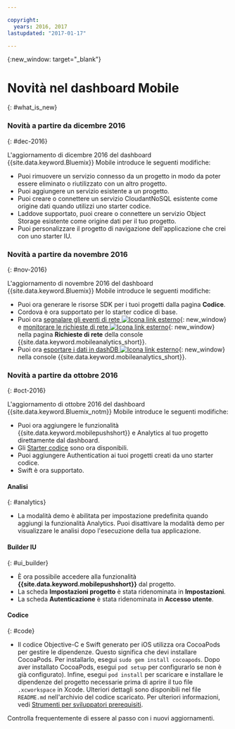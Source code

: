 ```yaml
---

copyright:
  years: 2016, 2017
lastupdated: "2017-01-17"

---
```

{:new_window: target="_blank"}

# Novità nel dashboard Mobile
{: #what_is_new}

### Novità a partire da dicembre 2016
{: #dec-2016}

L'aggiornamento di dicembre 2016 del dashboard {{site.data.keyword.Bluemix}} Mobile introduce le seguenti modifiche:

   * Puoi rimuovere un servizio connesso da un progetto in modo da poter essere eliminato o riutilizzato con un altro progetto. 
   * Puoi aggiungere un servizio esistente a un progetto.
   * Puoi creare o connettere un servizio CloudantNoSQL esistente come origine dati quando utilizzi uno starter codice.
   * Laddove supportato, puoi creare o connettere un servizio Object Storage esistente come origine dati per il tuo progetto.
   * Puoi personalizzare il progetto di navigazione dell'applicazione che crei con uno starter IU. 
   

### Novità a partire da novembre 2016
{: #nov-2016}

L'aggiornamento di novembre 2016 del dashboard {{site.data.keyword.Bluemix}} Mobile introduce le seguenti modifiche:

   * Puoi ora generare le risorse SDK per i tuoi progetti dalla pagina **Codice**.
   * Cordova è ora supportato per lo starter codice di base.
   * Puoi ora [segnalare gli eventi di rete ![Icona link esterno](../icons/launch-glyph.svg "Icona link esterno")](/docs/services/mobileanalytics/sdk.html#network-requests "Icona link esterno"){: new_window} e [monitorare le richieste di rete ![Icona link esterno](../icons/launch-glyph.svg "Icona link esterno")](/docs/services/mobileanalytics/app-monitoring.html#monitor-network-requests "Icona link esterno"){: new_window} nella pagina **Richieste di rete** della console {{site.data.keyword.mobileanalytics_short}}.
   * Puoi ora [esportare i dati in dashDB ![Icona link esterno](../icons/launch-glyph.svg "Icona link esterno")](/docs/services/mobileanalytics/app-monitoring.html#dashdb "Icona link esterno"){: new_window} nella console {{site.data.keyword.mobileanalytics_short}}.


### Novità a partire da ottobre 2016
{: #oct-2016}

L'aggiornamento di ottobre 2016 del dashboard {{site.data.keyword.Bluemix_notm}} Mobile introduce le seguenti modifiche:

   * Puoi ora aggiungere le funzionalità {{site.data.keyword.mobilepushshort}} e Analytics al tuo progetto direttamente dal dashboard.
   * Gli [Starter codice](starters.html#Code_Starter) sono ora disponibili.
   * Puoi aggiungere Authentication ai tuoi progetti creati da uno starter codice.
   * Swift è ora supportato.


#### Analisi
{: #analytics}

   * La modalità demo è abilitata per impostazione predefinita quando aggiungi la funzionalità Analytics. Puoi disattivare la modalità demo per visualizzare le analisi dopo l'esecuzione della tua applicazione.


#### Builder IU
{: #ui_builder}

   * È ora possibile accedere alla funzionalità **{{site.data.keyword.mobilepushshort}}** dal progetto.
   * La scheda **Impostazioni progetto** è stata ridenominata in **Impostazioni**.
   * La scheda **Autenticazione** è stata ridenominata in **Accesso utente**.


#### Codice
{: #code}

   * Il codice Objective-C e Swift generato per iOS utilizza ora CocoaPods per gestire le dipendenze. Questo significa che devi installare CocoaPods. Per installarlo, esegui `sudo gem install cocoapods`. Dopo aver installato CocoaPods, esegui `pod setup` per configurarlo se non è già configurato). Infine, esegui `pod install` per scaricare e installare le dipendenze del progetto necessarie prima di aprire il tuo file `.xcworkspace` in Xcode. Ulteriori dettagli sono disponibili nel file `README.md` nell'archivio del codice scaricato. Per ulteriori informazioni, vedi [Strumenti per sviluppatori prerequisiti](get_code.html#prereq-dev-tools).

Controlla frequentemente di essere al passo con i nuovi aggiornamenti.
